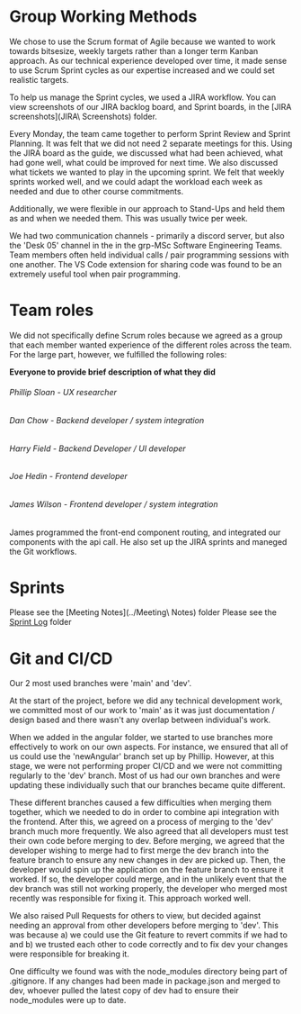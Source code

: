 # Group Working Methods

We chose to use the Scrum format of Agile because we wanted to work towards bitsesize, weekly targets rather than a longer term Kanban approach. As our technical experience developed over time, it made sense to use Scrum Sprint cycles as our expertise increased and we could set realistic targets.

To help us manage the Sprint cycles, we used a JIRA workflow. You can view screenshots of our JIRA backlog board, and Sprint boards, in the [JIRA screenshots](JIRA\ Screenshots) folder.

Every Monday, the team came together to perform Sprint Review and Sprint Planning. It was felt that we did not need 2 separate meetings for this. Using the JIRA board as the guide, we discussed what had been achieved, what had gone well, what could be improved for next time. We also discussed what tickets we wanted to play in the upcoming sprint. We felt that weekly sprints worked well, and we could adapt the workload each week as needed and due to other course commitments.

Additionally, we were flexible in our approach to Stand-Ups and held them as and when we needed them. This was usually twice per week.

We had two communication channels - primarily a discord server, but also the 'Desk 05' channel in the in the grp-MSc Software Engineering Teams. Team members often held individual calls / pair programming sessions with one another. The VS Code extension for sharing code was found to be an extremely useful tool when pair programming.

# Team roles

We did not specifically define Scrum roles because we agreed as a group that each member wanted experience of the different roles across the team. For the large part, however, we fulfilled the following roles:


**Everyone to provide brief description of what they did**

###### Phillip Sloan - UX researcher
###### Dan Chow - Backend developer / system integration
###### Harry Field - Backend Developer / UI developer
###### Joe Hedin - Frontend developer
###### James Wilson - Frontend developer / system integration
James programmed the front-end component routing, and integrated our components with the api call. He also set up the JIRA sprints and maneged the Git workflows.

# Sprints

Please see the [Meeting Notes](../Meeting\ Notes) folder
Please see the [Sprint Log](Sprint_Logs/README.md) folder

# Git and CI/CD

Our 2 most used branches were 'main' and 'dev'.

At the start of the project, before we did any technical development work, we committed most of our work to 'main' as it was just documentation / design based and there wasn't any overlap between individual's work.

When we added in the angular folder, we started to use branches more effectively to work on our own aspects. For instance, we ensured that all of us could use the 'newAngular' branch set up by Phillip. However, at this stage, we were not performing proper CI/CD and we were not committing regularly to the 'dev' branch. Most of us had our own branches and were updating these individually such that our branches became quite different.

These different branches caused a few difficulties when merging them together, which we needed to do in order to combine api integration with the frontend. After this, we agreed on a process of merging to the 'dev' branch much more frequently. We also agreed that all developers must test their own code before merging to dev. Before merging, we agreed that the developer wishing to merge had to first merge the dev branch into the feature branch to ensure any new changes in dev are picked up. Then, the developer would spin up the application on the feature branch to ensure it worked. If so, the developer could merge, and in the unlikely event that the dev branch was still not working properly, the developer who merged most recently was responsible for fixing it. This approach worked well.

We also raised Pull Requests for others to view, but decided against needing an approval from other developers before merging to 'dev'. This was because a) we could use the Git feature to revert commits if we had to and b) we trusted each other to code correctly and to fix dev your changes were responsible for breaking it.

One difficulty we found was with the node_modules directory being part of .gitignore. If any changes had been made in package.json and merged to dev, whoever pulled the latest copy of dev had to ensure their node_modules were up to date.
